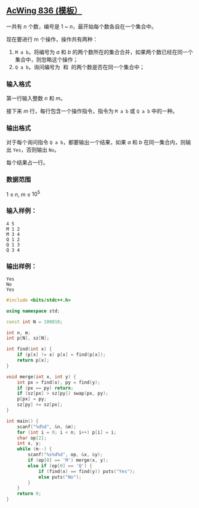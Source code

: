 ## [AcWing 836 (模板）](https://www.acwing.com/problem/content/838/)

一共有 $n$ 个数，编号是 $1$ ~ $n$，最开始每个数各自在一个集合中。

现在要进行 m 个操作，操作共有两种：

1. `M a b`，将编号为 $a$ 和 $b$ 的两个数所在的集合合并，如果两个数已经在同一个集合中，则忽略这个操作；
2. `Q a b`，询问编号为  和  的两个数是否在同一个集合中；

### **输入格式**

第一行输入整数 $n$ 和 $m$。

接下来 $m$ 行，每行包含一个操作指令，指令为 `M a b` 或 `Q a b` 中的一种。

### **输出格式**

对于每个询问指令 `Q a b`，都要输出一个结果，如果 $a$ 和 $b$ 在同一集合内，则输出 `Yes`，否则输出 `No`。

每个结果占一行。

### **数据范围**

$1$ ≤ $n$, $m$ ≤ $10^5$

### **输入样例：**

```
4 5
M 1 2
M 3 4
Q 1 2
Q 1 3
Q 3 4
```

### **输出样例：**

```
Yes
No
Yes
```

```cpp
#include <bits/stdc++.h>

using namespace std;

const int N = 100010;

int n, m;
int p[N], sz[N];

int find(int x) {
    if (p[x] != x) p[x] = find(p[x]);
    return p[x];
}

void merge(int x, int y) {
    int px = find(x), py = find(y);
    if (px == py) return;
    if (sz[px] > sz[py]) swap(px, py);
    p[px] = py;
    sz[py] += sz[px];
}

int main() {
    scanf("%d%d", &n, &m);
    for (int i = 0; i < n; i++) p[i] = i;
    char op[2];
    int x, y;
    while (m--) {
        scanf("%s%d%d", op, &x, &y);
        if (op[0] == 'M') merge(x, y);
        else if (op[0] == 'Q') {
            if (find(x) == find(y)) puts("Yes");
            else puts("No");
        }
    }
    return 0;
}
```